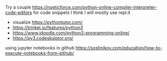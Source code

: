 Try a couple https://noeticforce.com/python-online-compiler-interpreter-code-editors  for code snippets
I think I will mostly use repl.it

* visualize https://pythontutor.com/
* https://trinket.io/features/python3  
* https://www.jdoodle.com/python3-programming-online/
* https://py3.codeskulptor.org/

using jupyter notebooks in github 
https://soshnikov.com/education/how-to-execute-notebooks-from-github/
